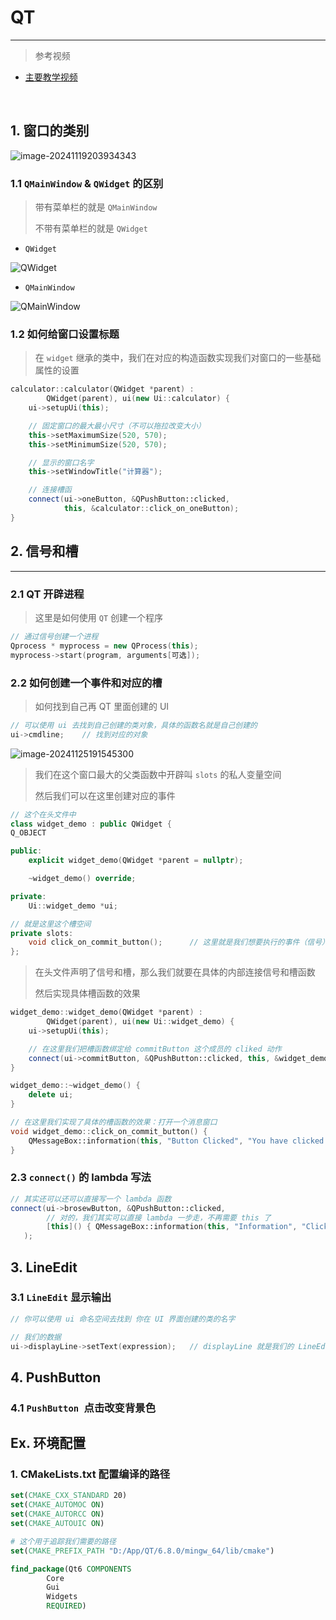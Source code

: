 # QT

---

> 参考视频

- [主要教学视频](https://www.bilibili.com/video/BV1N34y1H7x7?vd_source=b47817c1aa0db593f452034d53d4273a&spm_id_from=333.788.videopod.episodes)

<br>

## 1. 窗口的类别

![image-20241119203934343](https://cdn.jsdelivr.net/gh/MTsocute/New_Image@main/img/image-20241119203934343.png)

### 1.1 `QMainWindow` & `QWidget` 的区别

> 带有菜单栏的就是 `QMainWindow`
>
> 不带有菜单栏的就是 `QWidget`

-  `QWidget`

![QWidget](https://cdn.jsdelivr.net/gh/MTsocute/New_Image@main/img/image-20241125130506175.png)

-  `QMainWindow`

![QMainWindow](https://cdn.jsdelivr.net/gh/MTsocute/New_Image@main/img/image-20241125130826368.png)

### 1.2 如何给窗口设置标题

> 在 `widget`  继承的类中，我们在对应的构造函数实现我们对窗口的一些基础属性的设置

```c++
calculator::calculator(QWidget *parent) :
        QWidget(parent), ui(new Ui::calculator) {
    ui->setupUi(this);

    // 固定窗口的最大最小尺寸（不可以拖拉改变大小）
    this->setMaximumSize(520, 570);
    this->setMinimumSize(520, 570);

    // 显示的窗口名字
    this->setWindowTitle("计算器");

    // 连接槽函
    connect(ui->oneButton, &QPushButton::clicked,
            this, &calculator::click_on_oneButton);
}
```



## 2. 信号和槽

---

### 2.1 QT 开辟进程

> 这里是如何使用 `QT` 创建一个程序

```c++
// 通过信号创建一个进程
Qprocess * myprocess = new QProcess(this);
myprocess->start(program, arguments[可选]);
```

### 2.2 如何创建一个事件和对应的槽

> 如何找到自己再 QT 里面创建的 UI 

```c++
// 可以使用 ui 去找到自己创建的类对象，具体的函数名就是自己创建的
ui->cmdline; 	// 找到对应的对象
```

![image-20241125191545300](https://cdn.jsdelivr.net/gh/MTsocute/New_Image@main/img/image-20241125191545300.png)

> 我们在这个窗口最大的父类函数中开辟叫 `slots` 的私人变量空间
>
> 然后我们可以在这里创建对应的事件

```c++
// 这个在头文件中
class widget_demo : public QWidget {
Q_OBJECT

public:
    explicit widget_demo(QWidget *parent = nullptr);

    ~widget_demo() override;

private:
    Ui::widget_demo *ui;

// 就是这里这个槽空间
private slots:
    void click_on_commit_button();		// 这里就是我们想要执行的事件（信号）
};
```

> 在头文件声明了信号和槽，那么我们就要在具体的内部连接信号和槽函数
>
> 然后实现具体槽函数的效果

```c++
widget_demo::widget_demo(QWidget *parent) :
        QWidget(parent), ui(new Ui::widget_demo) {
    ui->setupUi(this);

    // 在这里我们把槽函数绑定给 commitButton 这个成员的 cliked 动作
    connect(ui->commitButton, &QPushButton::clicked, this, &widget_demo::click_on_commit_button);
}

widget_demo::~widget_demo() {
    delete ui;
}

// 在这里我们实现了具体的槽函数的效果：打开一个消息窗口
void widget_demo::click_on_commit_button() {
    QMessageBox::information(this, "Button Clicked", "You have clicked the commit button!");
}
```

### 2.3 `connect()` 的 lambda 写法

```c++
// 其实还可以还可以直接写一个 lambda 函数
connect(ui->brosewButton, &QPushButton::clicked,
        // 对的，我们其实可以直接 lambda 一步走，不再需要 this 了
        [this]() { QMessageBox::information(this, "Information", "Click to Browse"); }
   );
```

## 3. LineEdit

### 3.1 `LineEdit` 显示输出

```cpp 
// 你可以使用 ui 命名空间去找到 你在 UI 界面创建的类的名字

// 我们的数据
ui->displayLine->setText(expression);	// displayLine 就是我们的 LineEdit
```

## 4. PushButton

### 4.1 `PushButton `点击改变背景色



## Ex. 环境配置

### 1. CMakeLists.txt 配置编译的路径

```cmake
set(CMAKE_CXX_STANDARD 20)
set(CMAKE_AUTOMOC ON)
set(CMAKE_AUTORCC ON)
set(CMAKE_AUTOUIC ON)

# 这个用于追踪我们需要的路径
set(CMAKE_PREFIX_PATH "D:/App/QT/6.8.0/mingw_64/lib/cmake")

find_package(Qt6 COMPONENTS
        Core
        Gui
        Widgets
        REQUIRED)
```

